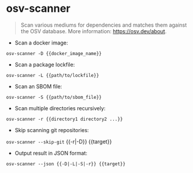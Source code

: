 # osv-scanner

> Scan various mediums for dependencies and matches them against the OSV database.
> More information: <https://osv.dev/about>.

- Scan a docker image:

`osv-scanner -D {{docker_image_name}}`

- Scan a package lockfile:

`osv-scanner -L {{path/to/lockfile}}`

- Scan an SBOM file:

`osv-scanner -S {{path/to/sbom_file}}`

- Scan multiple directories recursively:

`osv-scanner -r {{directory1 directory2 ...}}`

- Skip scanning git repositories:

`osv-scanner --skip-git` {{-r|-D}} {{target}}

- Output result in JSON format:

`osv-scanner --json {{-D|-L|-S|-r}} {{target}}`
